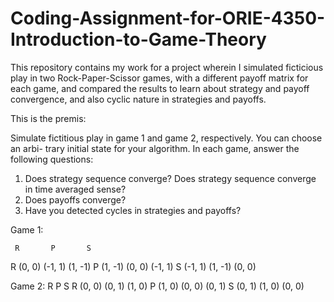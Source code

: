 # Coding-Assignment-for-ORIE-4350-Introduction-to-Game-Theory

This repository contains my work for a project wherein I simulated ficticious play in two Rock-Paper-Scissor games, with a different payoff matrix for each game, and compared the results to learn about strategy and payoff convergence, and also cyclic nature in strategies and payoffs. 

This is the premis: 

Simulate fictitious play in game 1 and game 2, respectively. You can choose an arbi-
trary initial state for your algorithm. In each game, answer the following questions:

1. Does strategy sequence converge? Does strategy sequence converge in time averaged sense?
2. Does payoffs converge?
3. Have you detected cycles in strategies and payoffs?

Game 1:

     R       P       S
R (0, 0) (-1, 1) (1, -1)
P (1, -1) (0, 0) (-1, 1)
S (-1, 1) (1, -1) (0, 0)


Game 2:
     R     P      S
R (0, 0) (0, 1) (1, 0)
P (1, 0) (0, 0) (0, 1)
S (0, 1) (1, 0) (0, 0)
